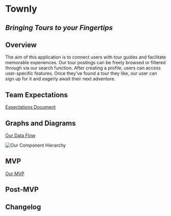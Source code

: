 # Townly

## _Bringing Tours to your Fingertips_

## Overview

The aim of this application is to connect users with tour guides and facilitate memorable experiences. Our tour postings can be freely browsed or filtered through via our search function. After creating a profile, users can access user-specific features. Once they've found a tour they like, our user can sign up for it and eagerly await their next adventure.

## Team Expectations

[Expectations Document](https://docs.google.com/document/d/1Gk0QGMN_XyQHCM3rMaVzC95tYPrSKuGH7o3PaLF6_so/edit?usp=sharing)

## Graphs and Diagrams

[Our Data Flow]()

![Our Component Hierarchy](https://res.cloudinary.com/mandatea/image/upload/v1618521142/Townly_zvskrx.png)

## MVP

[Our MVP](https://github.com/Jason-Berkower/townly/projects/1)

## Post-MVP

## Changelog
